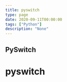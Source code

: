 ```yaml
---
title: pyswitch
type: page
date: 2020-09-11T00:00:00
tags: ["Python"]
description: "None"
---
```


## PySwitch

# pyswitch
